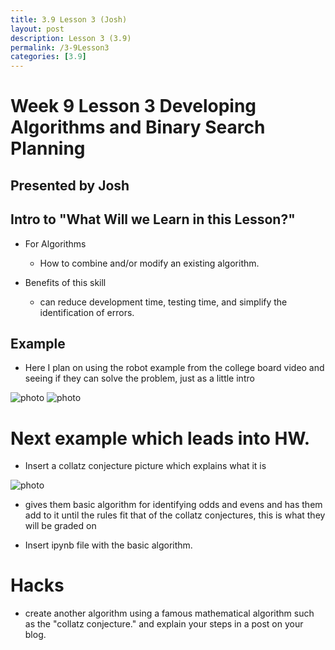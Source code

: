```yaml
---
title: 3.9 Lesson 3 (Josh)
layout: post
description: Lesson 3 (3.9)
permalink: /3-9Lesson3
categories: [3.9]
---
```


# Week 9 Lesson 3 Developing Algorithms and Binary Search Planning

## Presented by Josh

## Intro to "What Will we Learn in this Lesson?"

 - For Algorithms
    - How to combine and/or modify an existing algorithm.

- Benefits of this skill
    - can reduce development time, testing time, and simplify the identification of errors.

## Example

- Here I plan on using the robot example from the college board video and seeing if they can solve the problem, just as a little intro 

![photo]({{site.baseurl}}/images/IMG_7549.jpg)
![photo]({{site.baseurl}}/images/IMG_7549.jpg)


# Next example which leads into HW.

- Insert a collatz conjecture picture which explains what it is 

![photo]({{site.baseurl}}/images/IMG_7549.jpg)

- gives them basic algorithm for identifying odds and evens and has them add to it until the rules fit that of the collatz conjectures, this is what they will be graded on

- Insert ipynb file with the basic algorithm.

# Hacks

- create another algorithm using a famous mathematical algorithm such as the "collatz conjecture." and explain your steps in a post on your blog.